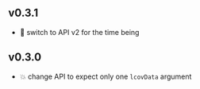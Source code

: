 ## v0.3.1

* 🐞 switch to API v2 for the time being

## v0.3.0

* 💥 change API to expect only one `lcovData` argument
